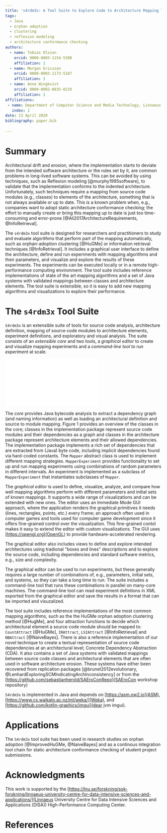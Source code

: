 ```yaml
---
title: 's4rdm3x: A Tool Suite to Explore Code to Architecture Mapping Techniques'
tags:
  - Java
  - orphan adoption
  - clustering
  - reflexion modeling
  - architecture conformance checking
authors:
  - name: Tobias Olsson
    orcid: 0000-0003-1154-5308
    affiliation: 1
  - name: Morgan Ericsson
    orcid: 0000-0003-1173-5187
    affiliation: 1
  - name: Anna Wingkvist
    orcid: 0000-0002-0835-823X
    affiliation: 1
affiliations:
 - name: Department of Computer Science and Media Technology, Linnaeus University, Sweden
   index: 1
date: 13 April 2020
bibliography: paper.bib

---
```


# Summary

Architectural drift and erosion, where the implementation starts to deviate from the intended software architecture or the rules set by it, are common problems in long-lived software systems. This can be avoided by using techniques, such as Reflexion modeling [@murphy1995software], to validate that the implementation conforms to the indented architecture. Unfortunately, such techniques require a mapping from source code modules (e.g., classes) to elements of the architecture, something that is not always available or up to date. This is a known problem when, e.g., companies want to adopt static architecture conformance checking; the effort to manually create or bring this mapping up to date is just too time-consuming and error-prone [@Ali2017ArchitectureRequirements, @InfoRetrieval].

The ``s4rdm3x`` tool suite is designed for researchers and practitioners to study and evaluate algorithms that perform part of the mapping automatically, such as orphan-adoption clustering [@HuGMe] or information retrieval techniques [@InfoRetrieval]. It includes a graphical user interface to define the architecture, define and run experiments with mapping algorithms and their parameters, and visualize and explore the results of these experiments. The experiments can be executed locally or in a remote high-performance computing environment. The tool suite includes reference implementations of state of the art mapping algorithms and a set of Java systems with validated mappings between classes and architecture elements. The tool suite is extensible, so it is easy to add new mapping algorithms and visualizations to explore their performance.

# The ``s4rdm3x`` Tool Suite

``S4rdm3x`` is an extensible suite of tools for source code analysis, architecture definition, mapping of source code modules to architecture elements, experiment definitions, and exploratory and visual analysis. The suite consists of an *extensible core* and two tools, a *graphical editor* to create and visualize mapping experiments and a *command-line tool to run experiment* at scale. 

![Overview of the SARDMEX Core showing the implementation, architecture, and the experiment packages](arch.pdf)

The *core* provides Java bytecode analysis to extract a dependency graph (and naming information) as well as loading an architectural definition and source to module mapping. Figure 1 provides an overview of the classes in the core; classes in the implementation package represent source code modules and their dependencies as a graph and classes in the architecture package represent architecture elements and their allowed dependencies. The implementation package implements a rich set of dependencies that are extracted from (Java) byte code, including implicit dependencies found via hard-coded constants. The `Mapper` abstract class is used to implement different mapping strategies. `MapperExperiment` provides functionality to set up and run mapping experiments using combinations of random parameters in different intervals. An experiment is implemented as a subclass of `MapperExperiment` that instantiates subclasses of `Mapper`. 

The *graphical editor* is used to define, visualize, analyze, and compare how well mapping algorithms perform with different parameters and initial sets of known mappings. It supports a wide range of visualizations and can be extended with new ones. The editor uses an Immediate Mode GUI approach, where the application renders the graphical primitives it needs (lines, rectangles, points, etc.) every frame; an approach often used in computer games and tools used for computer game development since it offers fine-grained control over the visualization. This fine-grained contol makes it easy to extend the editor with custom visualizations. The GUI uses [https://opengl.org](OpenGL) to provide hardware-accelerated rendering. 

The graphical editor also includes views to define and explore intended architectures using tradional "boxes and lines" descriptions and to explore the source code, including dependencies and standard software metrics, e.g., size and complexity.

The graphical editor can be used to run experiments, but these generally requires a large number of combinations of, e.g., parameters, initial sets, and systems, so they can take a long time to run. The suite includes a command-line tool that runs these combinations in parallel on many-core machines. The command-line tool can read experiment defintions in XML exported from the graphical editor and save the results in a format that can be imported and visuzalized.
 
The tool suite includes reference implementations of the most common mapping algorithms, such as the the HuGMe orphan adoption clustering method [@HugMe], and four attraction functions to decide which architectural element a source code module should be mapped to: `CountAttract` [@HuGMe], `IRAttract`, `LSIAttract` [@InfoRetrieval] and `NBAttract` [@NaiveBayes]. There is also a reference implementation of our novel technique to create a textual representation of source code dependencies at an architectural level; Concrete Dependency Abstraction (CDA). It also contains a set of Java systems with validated mappings between source code classes and architectural elements that are often used in software architecture erosion. These systems have either been recovered from replication packages [@brunet2012evolutionary, @LenhardExploringSCMIndicatingArchInconsistency] or from the [https://github.com/sebastianherold/SAEroConRepo](SAEroCon workshop repository)

``S4rdm3x`` is implemented in Java and depends on [https://asm.ow2.io](ASM), [https://www.cs.waikato.ac.nz/ml/weka/](Weka), and [https://github.com/kotlin-graphics/imgui](dear jvm imgui).

# Applications

The ``S4rdm3x`` tool suite has been used in research studies on orphan adoption [@ImprovedHuGMe, @NaiveBayes] and as a continous integration tool chain for static architecture conformance checking of student project submissions. 

# Acknowledgments

This work is supported by the [https://lnu.se/forskning/sok-forskning/linnaeus-university-centre-for-data-intensive-sciences-and-applications/](Linnaeus University Centre for Data Intensive Sciences and Applications (DISA)) High-Performance Computing Center.  

# References
